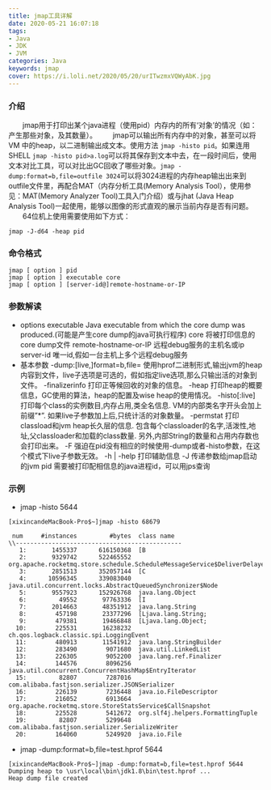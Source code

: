 ```yaml
---
title: jmap工具详解
date: 2020-05-21 16:07:18
tags:
- Java
- JDK
- JVM
categories: Java
keywords: jmap
cover: https://i.loli.net/2020/05/20/urITwzmxVQWyAbK.jpg
---
```

### 介绍
&emsp;&emsp;jmap用于打印出某个java进程（使用pid）内存内的所有‘对象’的情况（如：产生那些对象，及其数量）。
&emsp;&emsp;jmap可以输出所有内存中的对象，甚至可以将VM 中的heap，以二进制输出成文本。使用方法 `jmap -histo pid`。如果连用SHELL `jmap -histo pid>a.log`可以将其保存到文本中去，在一段时间后，使用文本对比工具，可以对比出GC回收了哪些对象。`jmap -dump:format=b,file=outfile 3024`可以将3024进程的内存heap输出出来到outfile文件里，再配合MAT（内存分析工具(Memory Analysis Tool），使用参见：MAT(Memory Analyzer Tool)工具入门介绍）或与jhat (Java Heap Analysis Tool)一起使用，能够以图像的形式直观的展示当前内存是否有问题。
&emsp;&emsp;64位机上使用需要使用如下方式：
```shell
jmap -J-d64 -heap pid
```
### 命令格式
```shell
jmap [ option ] pid
jmap [ option ] executable core
jmap [ option ] [server-id@]remote-hostname-or-IP
```

### 参数解读
- options
 executable Java executable from which the core dump was produced.(可能是产生core dump的java可执行程序)
core 将被打印信息的core dump文件
remote-hostname-or-IP 远程debug服务的主机名或ip
server-id 唯一id,假如一台主机上多个远程debug服务 
- 基本参数
-dump:[live,]format=b,file=<filename> 使用hprof二进制形式,输出jvm的heap内容到文件，live子选项是可选的，假如指定live选项,那么只输出活的对象到文件。 
-finalizerinfo 打印正等候回收的对象的信息。
-heap 打印heap的概要信息，GC使用的算法，heap的配置及wise heap的使用情况。
-histo[:live] 打印每个class的实例数目,内存占用,类全名信息. VM的内部类名字开头会加上前缀”*”. 如果live子参数加上后,只统计活的对象数量。
-permstat 打印classload和jvm heap长久层的信息. 包含每个classloader的名字,活泼性,地址,父classloader和加载的class数量. 另外,内部String的数量和占用内存数也会打印出来。
-F 强迫在pid没有相应的时候使用-dump或者-histo参数，在这个模式下live子参数无效。
-h | -help 打印辅助信息 
-J 传递参数给jmap启动的jvm
pid 需要被打印配相信息的java进程id，可以用jps查询    

### 示例
- jmap -histo 5644
```shell
[xixincandeMacBook-Pro$~]jmap -histo 68679

 num     #instances         #bytes  class name
\\----------------------------------------------
   1:       1455337      616150368  [B
   2:       9329742      522465552  org.apache.rocketmq.store.schedule.ScheduleMessageService$DeliverDelayedMessageTimerTask
   3:       2851513      352057144  [C
   4:      10596345      339083040  java.util.concurrent.locks.AbstractQueuedSynchronizer$Node
   5:       9557923      152926768  java.lang.Object
   6:         49552       97763336  [I
   7:       2014663       48351912  java.lang.String
   8:        457198       23377296  [Ljava.lang.String;
   9:        479381       19466848  [Ljava.lang.Object;
  10:        225531       16238232  ch.qos.logback.classic.spi.LoggingEvent
  11:        480913       11541912  java.lang.StringBuilder
  12:        283490        9071680  java.util.LinkedList
  13:        226305        9052200  java.lang.ref.Finalizer
  14:        144576        8096256  java.util.concurrent.ConcurrentHashMap$EntryIterator
  15:         82807        7287016  com.alibaba.fastjson.serializer.JSONSerializer
  16:        226139        7236448  java.io.FileDescriptor
  17:        216052        6913664  org.apache.rocketmq.store.StoreStatsService$CallSnapshot
  18:        225528        5412672  org.slf4j.helpers.FormattingTuple
  19:         82807        5299648  com.alibaba.fastjson.serializer.SerializeWriter
  20:        164060        5249920  java.io.File
```
- jmap -dump:format=b,file=test.hprof 5644
```shell
[xixincandeMacBook-Pro$~]jmap -dump:format=b,file=test.hprof 5644
Dumping heap to \usr\local\bin\jdk1.8\bin\test.hprof ...
Heap dump file created
```